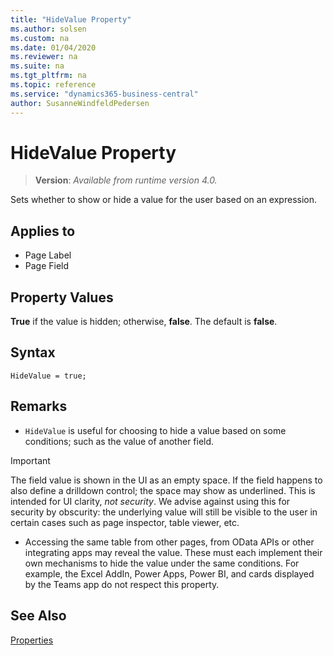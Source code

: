 ```yaml
---
title: "HideValue Property"
ms.author: solsen
ms.custom: na
ms.date: 01/04/2020
ms.reviewer: na
ms.suite: na
ms.tgt_pltfrm: na
ms.topic: reference
ms.service: "dynamics365-business-central"
author: SusanneWindfeldPedersen
---
```

[//]: # (START>DO_NOT_EDIT)
[//]: # (IMPORTANT:Do not edit any of the content between here and the END>DO_NOT_EDIT.)
[//]: # (Any modifications should be made in the .xml files in the ModernDev repo.)
# HideValue Property
> **Version**: _Available from runtime version 4.0._

Sets whether to show or hide a value for the user based on an expression.

## Applies to
-   Page Label
-   Page Field


[//]: # (IMPORTANT: END>DO_NOT_EDIT)

## Property Values  

**True** if the value is hidden; otherwise, **false**. The default is **false**.  

## Syntax

```AL
HideValue = true;
```
  
## Remarks

- `HideValue` is useful for choosing to hide a value based on some conditions; such as the value of another field.
 
> [!IMPORTANT]  
> The field value is shown in the UI as an empty space. If the field happens to also define a drilldown control; the space may show as underlined. This is intended for UI clarity, *not security*. We advise against using this for security by obscurity: the underlying value will still be visible to the user in certain cases such as page inspector, table viewer, etc.

- Accessing the same table from other pages, from OData APIs or other integrating apps may reveal the value. These must each implement their own mechanisms to hide the value under the same conditions. For example, the Excel AddIn, Power Apps, Power BI, and cards displayed by the Teams app do not respect this property.

## See Also  

[Properties](devenv-properties.md)